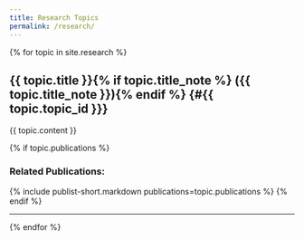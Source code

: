 ```yaml
---
title: Research Topics
permalink: /research/
---
```


{% for topic in site.research %}

## {{ topic.title }}{% if topic.title_note %} ({{ topic.title_note }}){% endif %} {#{{ topic.topic_id }}}
  
{{ topic.content }}
  
{% if topic.publications %}
### Related Publications:
{% include publist-short.markdown publications=topic.publications %}
{% endif %}
  
---
{% endfor %}

